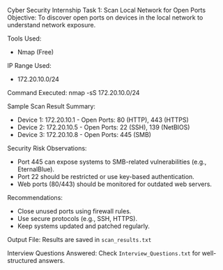 
 Cyber Security Internship Task 1: Scan Local Network for Open Ports
 Objective:
To discover open ports on devices in the local network to understand network exposure.

 Tools Used:
- Nmap (Free)

 IP Range Used:
- 172.20.10.0/24

 Command Executed:
nmap -sS 172.20.10.0/24


 Sample Scan Result Summary:
- Device 1: 172.20.10.1 - Open Ports: 80 (HTTP), 443 (HTTPS)
- Device 2: 172.20.10.5 - Open Ports: 22 (SSH), 139 (NetBIOS)
- Device 3: 172.20.10.8 - Open Ports: 445 (SMB)

Security Risk Observations:
- Port 445 can expose systems to SMB-related vulnerabilities (e.g., EternalBlue).
- Port 22 should be restricted or use key-based authentication.
- Web ports (80/443) should be monitored for outdated web servers.

Recommendations:
- Close unused ports using firewall rules.
- Use secure protocols (e.g., SSH, HTTPS).
- Keep systems updated and patched regularly.

Output File:
Results are saved in `scan_results.txt`

 Interview Questions Answered:
Check `Interview_Questions.txt` for well-structured answers.
